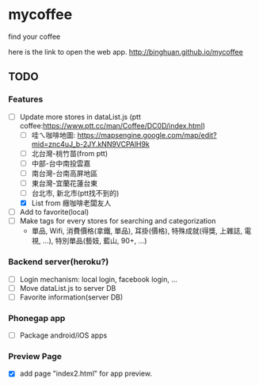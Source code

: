 mycoffee
========

find your coffee

here is the link to open the web app.
http://binghuan.github.io/mycoffee

TODO
----
### Features
- [ ] Update more stores in dataList.js (ptt coffee:https://www.ptt.cc/man/Coffee/DC0D/index.html)
    - [ ] 哇ㄟ咖啡地圖: https://mapsengine.google.com/map/edit?mid=znc4uJ_b-2JY.kNN9VCPAlH9k
    - [ ] 北台灣-桃竹苗(from ptt)
    - [ ] 中部-台中南投雲嘉
    - [ ] 南台灣-台南高屏地區
    - [ ] 東台灣-宜蘭花蓮台東
    - [ ] 台北市, 新北市(ptt找不到的)
    - [X] List from 癮咖啡老闆友人
- [ ] Add to favorite(local)
- [ ] Make tags for every stores for searching and categorization
    - 單品, Wifi, 消費價格(拿鐵, 單品), 耳掛(價格), 特殊成就(得獎, 上雜誌, 電視, ...),
    特別單品(藝妓, 藍山, 90+, ...)

### Backend server(heroku?)
- [ ] Login mechanism: local login, facebook login, ...
- [ ] Move dataList.js to server DB
- [ ] Favorite information(server DB)

### Phonegap app
- [ ] Package android/iOS apps

### Preview Page
- [X] add page "index2.html" for app preview.

